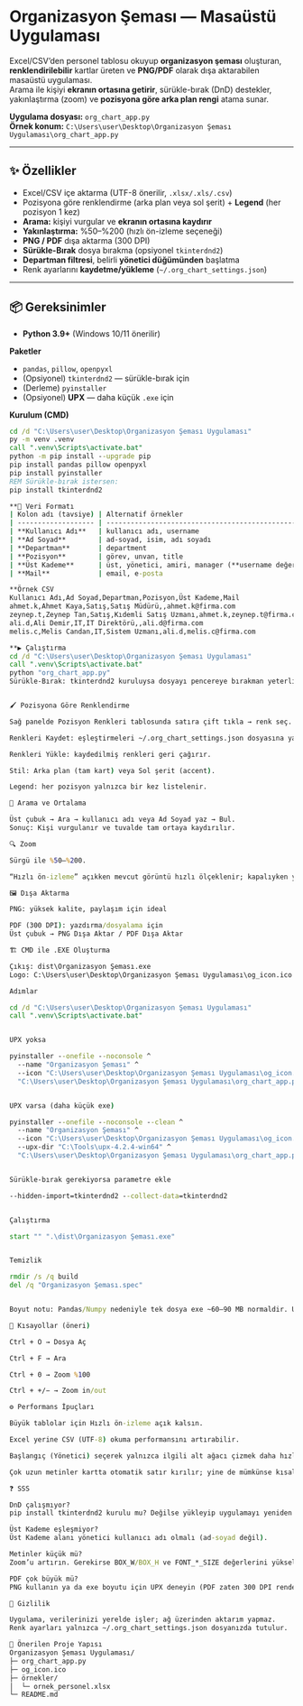# Organizasyon Şeması — Masaüstü Uygulaması

Excel/CSV’den personel tablosu okuyup **organizasyon şeması** oluşturan, **renklendirilebilir** kartlar üreten ve **PNG/PDF** olarak dışa aktarabilen masaüstü uygulaması.  
Arama ile kişiyi **ekranın ortasına getirir**, sürükle-bırak (DnD) destekler, yakınlaştırma (zoom) ve **pozisyona göre arka plan rengi** atama sunar.

**Uygulama dosyası:** `org_chart_app.py`  
**Örnek konum:** `C:\Users\user\Desktop\Organizasyon Şeması Uygulaması\org_chart_app.py`

---

## ✨ Özellikler

- Excel/CSV içe aktarma (UTF-8 önerilir, `.xlsx/.xls/.csv`)
- Pozisyona göre renklendirme (arka plan veya sol şerit) + **Legend** (her pozisyon 1 kez)
- **Arama:** kişiyi vurgular ve **ekranın ortasına kaydırır**
- **Yakınlaştırma:** %50–%200 (hızlı ön-izleme seçeneği)
- **PNG / PDF** dışa aktarma (300 DPI)
- **Sürükle-Bırak** dosya bırakma (opsiyonel `tkinterdnd2`)
- **Departman filtresi**, belirli **yönetici düğümünden** başlatma
- Renk ayarlarını **kaydetme/yükleme** (`~/.org_chart_settings.json`)

---

## 📦 Gereksinimler

- **Python 3.9+** (Windows 10/11 önerilir)

**Paketler**
- `pandas`, `pillow`, `openpyxl`
- (Opsiyonel) `tkinterdnd2` — sürükle-bırak için
- (Derleme) `pyinstaller`
- (Opsiyonel) **UPX** — daha küçük `.exe` için

**Kurulum (CMD)**
```cmd
cd /d "C:\Users\user\Desktop\Organizasyon Şeması Uygulaması"
py -m venv .venv
call ".venv\Scripts\activate.bat"
python -m pip install --upgrade pip
pip install pandas pillow openpyxl
pip install pyinstaller
REM Sürükle-bırak istersen:
pip install tkinterdnd2

**🧾 Veri Formatı
| Kolon adı (tavsiye) | Alternatif örnekler                                 |
| ------------------- | --------------------------------------------------- |
| **Kullanıcı Adı**   | kullanıcı adı, username                             |
| **Ad Soyad**        | ad-soyad, isim, adı soyadı                          |
| **Departman**       | department                                          |
| **Pozisyon**        | görev, unvan, title                                 |
| **Üst Kademe**      | üst, yönetici, amiri, manager (**username değeri**) |
| **Mail**            | email, e-posta                                      |

**Örnek CSV
Kullanıcı Adı,Ad Soyad,Departman,Pozisyon,Üst Kademe,Mail
ahmet.k,Ahmet Kaya,Satış,Satış Müdürü,,ahmet.k@firma.com
zeynep.t,Zeynep Tan,Satış,Kıdemli Satış Uzmanı,ahmet.k,zeynep.t@firma.com
ali.d,Ali Demir,IT,IT Direktörü,,ali.d@firma.com
melis.c,Melis Candan,IT,Sistem Uzmanı,ali.d,melis.c@firma.com

**▶️ Çalıştırma
cd /d "C:\Users\user\Desktop\Organizasyon Şeması Uygulaması"
call ".venv\Scripts\activate.bat"
python "org_chart_app.py"
Sürükle-Bırak: tkinterdnd2 kuruluysa dosyayı pencereye bırakman yeterli. Kurulu değilse durum çubuğundaki mesajı izle veya Excel/CSV Yükle butonunu kullan.


🖌️ Pozisyona Göre Renklendirme

Sağ panelde Pozisyon Renkleri tablosunda satıra çift tıkla → renk seç.

Renkleri Kaydet: eşleştirmeleri ~/.org_chart_settings.json dosyasına yazar.

Renkleri Yükle: kaydedilmiş renkleri geri çağırır.

Stil: Arka plan (tam kart) veya Sol şerit (accent).

Legend: her pozisyon yalnızca bir kez listelenir.

🔎 Arama ve Ortalama

Üst çubuk → Ara → kullanıcı adı veya Ad Soyad yaz → Bul.
Sonuç: Kişi vurgulanır ve tuvalde tam ortaya kaydırılır.

🔍 Zoom

Sürgü ile %50–%200.

“Hızlı ön-izleme” açıkken mevcut görüntü hızlı ölçeklenir; kapalıyken yeniden çizim yapılır (daha net, biraz yavaş).

🖼️ Dışa Aktarma

PNG: yüksek kalite, paylaşım için ideal

PDF (300 DPI): yazdırma/dosyalama için
Üst çubuk → PNG Dışa Aktar / PDF Dışa Aktar

🏗️ CMD ile .EXE Oluşturma

Çıkış: dist\Organizasyon Şeması.exe
Logo: C:\Users\user\Desktop\Organizasyon Şeması Uygulaması\og_icon.ico

Adımlar

cd /d "C:\Users\user\Desktop\Organizasyon Şeması Uygulaması"
call ".venv\Scripts\activate.bat"


UPX yoksa

pyinstaller --onefile --noconsole ^
  --name "Organizasyon Şeması" ^
  --icon "C:\Users\user\Desktop\Organizasyon Şeması Uygulaması\og_icon.ico" ^
  "C:\Users\user\Desktop\Organizasyon Şeması Uygulaması\org_chart_app.py"


UPX varsa (daha küçük exe)

pyinstaller --onefile --noconsole --clean ^
  --name "Organizasyon Şeması" ^
  --icon "C:\Users\user\Desktop\Organizasyon Şeması Uygulaması\og_icon.ico" ^
  --upx-dir "C:\Tools\upx-4.2.4-win64" ^
  "C:\Users\user\Desktop\Organizasyon Şeması Uygulaması\org_chart_app.py"


Sürükle-bırak gerekiyorsa parametre ekle

--hidden-import=tkinterdnd2 --collect-data=tkinterdnd2


Çalıştırma

start "" ".\dist\Organizasyon Şeması.exe"


Temizlik

rmdir /s /q build
del /q "Organizasyon Şeması.spec"


Boyut notu: Pandas/Numpy nedeniyle tek dosya exe ~60–90 MB normaldir. UPX ile küçülür. Daha agresif küçültme istersen .spec ile modül hariç bırakılabilir (riski sana ait).

🧭 Kısayollar (öneri)

Ctrl + O → Dosya Aç

Ctrl + F → Ara

Ctrl + 0 → Zoom %100

Ctrl + +/− → Zoom in/out

⚙️ Performans İpuçları

Büyük tablolar için Hızlı ön-izleme açık kalsın.

Excel yerine CSV (UTF-8) okuma performansını artırabilir.

Başlangıç (Yönetici) seçerek yalnızca ilgili alt ağacı çizmek daha hızlıdır.

Çok uzun metinler kartta otomatik satır kırılır; yine de mümkünse kısaltın.

❓ SSS

DnD çalışmıyor?
pip install tkinterdnd2 kurulu mu? Değilse yükleyip uygulamayı yeniden başlat. Derlerken --hidden-import=tkinterdnd2 --collect-data=tkinterdnd2 ekle.

Üst Kademe eşleşmiyor?
Üst Kademe alanı yönetici kullanıcı adı olmalı (ad-soyad değil).

Metinler küçük mü?
Zoom’u artırın. Gerekirse BOX_W/BOX_H ve FONT_*_SIZE değerlerini yükseltin.

PDF çok büyük mü?
PNG kullanın ya da exe boyutu için UPX deneyin (PDF zaten 300 DPI render).

🔐 Gizlilik

Uygulama, verilerinizi yerelde işler; ağ üzerinden aktarım yapmaz.
Renk ayarları yalnızca ~/.org_chart_settings.json dosyanızda tutulur.

📁 Önerilen Proje Yapısı
Organizasyon Şeması Uygulaması/
├─ org_chart_app.py
├─ og_icon.ico
├─ örnekler/
│  └─ ornek_personel.xlsx
└─ README.md


